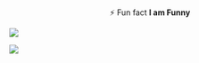 <p align="center"> ⚡ Fun fact <b> I am Funny</b></p>

![](http://github-profile-summary-cards.vercel.app/api/cards/profile-details?username=abduazimkh&theme=react)

![](http://github-profile-summary-cards.vercel.app/api/cards/repos-per-language?username=abduazimkh&theme=react)
